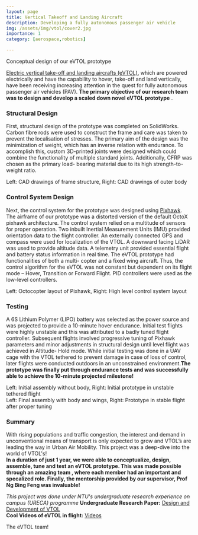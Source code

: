 ```yaml
---
layout: page
title: Vertical Takeoff and Landing Aircraft
description: Developing a fully autonomous passenger air vehicle 
img: /assets/img/vtol/cover2.jpg
importance: 1
category: [aerospace,robotics] 

---
```


<div class="row">
    <div class="col-sm mt-3 mt-md-0">
        <img class="img-fluid rounded z-depth-1" src="{{ '/assets/img/vtol/cover2.jpg' | relative_url }}" alt="" title="example image"/>
    </div>
</div>
<div class="caption">
   Conceptual design of our eVTOL prototype 
</div>

[Electric vertical take-off and landing aircrafts (eVTOL)][vtol], which are powered electrically and have the capability to hover, take-off and land vertically, have been receiving increasing attention in the quest for fully autonomous passenger air vehicles (PAV). **The primary objective of our research team was to design and develop a scaled down novel eVTOL prototype** .

### Structural Design

First, structural design of the prototype was completed on SolidWorks. Carbon fibre rods were used to construct the frame and care was taken to prevent the localisation of stresses. The primary aim of the design was the minimization of weight, which has an inverse relation with endurance. To accomplish this, custom 3D-printed joints were designed which could combine the functionality of multiple standard joints. Additionally, CFRP was chosen as the primary load- bearing material due to its high strength-to-weight ratio. 

<div class="row justify-content-sm-center">
    <div class="col-sm-6 mt-3 mt-md-0">
        <img class="img-fluid rounded z-depth-1" src="{{ '/assets/img/vtol/cad1.png' | relative_url }}" alt="" title="example image"/>
    </div>
    <div class="col-sm-6 mt-3 mt-md-0">
        <img class="img-fluid rounded z-depth-1" src="{{ '/assets/img/vtol/cad2.png' | relative_url }}" alt="" title="example image"/>
    </div>
</div>
<div class="caption">
    Left: CAD drawings of frame structure, Right: CAD drawings of outer body
</div>

### Control System Design 

Next, the control system for the prototype was designed using [Pixhawk][pixhawk]. The airframe of our prototype was a distorted version of the default OctoX pixhawk architecture. The control system relied on a multitude of sensors for proper operation. Two inbuilt Inertial Measurement Units (IMU) provided orientation data to the flight controller. An externally connected GPS and compass were used for localization of the VTOL. A downward facing LiDAR was used to provide altitude data. A telemetry unit provided essential flight and battery status information in real time. The eVTOL prototype had functionalities of both a multi- copter and a fixed wing aircraft. Thus, the control algorithm for the eVTOL was not constant but dependent on its flight mode – Hover, Transition or Forward Flight. PID controllers were used as the low-level controllers. 

<div class="row justify-content-sm-center">
    <div class="col-sm-6 mt-3 mt-md-0">
        <img class="img-fluid rounded z-depth-1" src="{{ '/assets/img/vtol/cs1.png' | relative_url }}" alt="" title="example image"/>
    </div>
    <div class="col-sm-6 mt-3 mt-md-0">
        <img class="img-fluid rounded z-depth-1" src="{{ '/assets/img/vtol/cs2.png' | relative_url }}" alt="" title="example image"/>
    </div>
</div>
<div class="caption">
    Left: Octocopter layout of Pixhawk, Right: High level control system layout
</div>

### Testing 

A 6S Lithium Polymer (LIPO) battery was selected as the power source and was projected to provide a 10-minute hover endurance.
Initial test flights were highly unstable and this was attributed to a badly tuned flight controller. Subsequent flights involved progressive tuning of Pixhawk parameters and minor adjustments in structural design until level flight was achieved in Altitude- Hold mode. While initial testing was done in a UAV cage with the VTOL tethered to prevent damage in case of loss of control, later flights were conducted outdoors in an unconstrained environment.**The prototype was finally put through endurance tests and was successfully able to achieve the 10-minute projected milestone!**

<div class="row justify-content-sm-center">
    <div class="col-sm-6 mt-3 mt-md-0">
        <img class="img-fluid rounded z-depth-1" src="{{ '/assets/img/vtol/old-assembly.JPEG' | relative_url }}" alt="" title="example image"/>
    </div>
    <div class="col-sm-6 mt-3 mt-md-0">
        <img class="img-fluid rounded z-depth-1" src="{{ '/assets/img/vtol/old-flight.jpg' | relative_url }}" alt="" title="example image"/>
    </div>
</div>
<div class="caption">
    Left: Initial assembly without body, Right: Initial prototype in unstable tethered flight 
</div>

<div class="row justify-content-sm-center">
    <div class="col-sm-6 mt-3 mt-md-0">
        <img class="img-fluid rounded z-depth-1" src="{{ '/assets/img/vtol/stable-assembly.jpeg' | relative_url }}" alt="" title="example image"/>
    </div>
    <div class="col-sm-6 mt-3 mt-md-0">
        <img class="img-fluid rounded z-depth-1" src="{{ '/assets/img/vtol/stable-flight.png' | relative_url }}" alt="" title="example image"/>
    </div>
</div>
<div class="caption">
    Left: Final assembly with body and wings, Right: Prototype in stable flight after proper tuning  
</div>

### Summary 

With rising populations and traffic congestion, the interest and demand in unconventional means of transport is only expected to grow and VTOL’s are leading the way in Urban Air Mobility. This project was a deep-dive into the world of VTOL's!    
**In a duration of just 1 year, we were able to conceptualize, design, assemble, tune and test an eVTOL prototype. This was made possible through an amazing team , where each member had an important and specalized role. Finally, the mentorship provided by our supervisor, Prof Ng Bing Feng was invaluable!**

_This project was done under NTU's undergraduate research experience on campus (URECA) programme_ 
**Undergraduate Research Paper:** [Design and Development of VTOL](../../assets/pdf/ureca.pdf)     
**Cool Videos of eVTOL in flight:** [Videos](https://drive.google.com/drive/folders/1QImPjqJek4xfY9Z9K-MsnLM0R4nG40Qn?usp=sharing) 


<div class="row">
    <div class="col-sm mt-3 mt-md-0">
        <img class="img-fluid rounded z-depth-1" src="{{ '/assets/img/vtol/happy.jpeg' | relative_url }}" alt="" title="example image"/>
    </div>
</div>
<div class="caption">
    The eVTOL team! 
</div>


[vtol]: https://evtol.news
[pixhawk]: https://pixhawk.org
